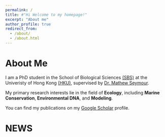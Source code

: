 ```yaml
---
permalink: /
title: #"Hi Welcome to my homepage!"
excerpt: "About me"
author_profile: true
redirect_from: 
  - /about/
  - /about.html
---
```




About Me
======

I am a PhD student in the School of Biological Sciences [(SBS)](https://www.biosch.hku.hk/) at the Univeristy of Hong Kong [(HKU)](https://www.hku.hk/), supervised by [Dr. Mathew Seymour](https://sites.google.com/view/matseymour/home).

My primary research interests lie in the field of **Ecology**, including **Marine Conservation**, **Environmental DNA**, and **Modeling**.

You can find my publications on my [Google Scholar](https://scholar.google.com/citations?user=zFj764EAAAAJ&hl=en) profile.



NEWS
======
